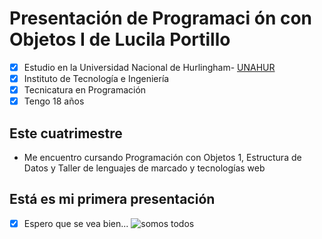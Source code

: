 #  Presentación de Programaci ón con Objetos I de Lucila Portillo
- [x] Estudio en la Universidad Nacional de Hurlingham- [UNAHUR](https://unahur.edu.ar)
- [x] Instituto de Tecnología e Ingeniería
- [x] Tecnicatura en Programación
- [x] Tengo 18 años

## Este cuatrimestre 
* Me encuentro cursando Programación con Objetos 1, Estructura de Datos y  Taller de lenguajes de marcado y tecnologías web

## Está es mi primera presentación
- [x] Espero que se vea bien...
![somos todos](https://www.google.com/search?q=stickers+memes&tbm=isch&ved=2ahUKEwii5Ym04v_2AhUkOLkGHYg9DOAQ2-cCegQIABAA&oq=stickers+memes&gs_lcp=CgNpbWcQAzIHCAAQsQMQQzIICAAQgAQQsQMyCwgAEIAEELEDEIMBMgUIABCABDIFCAAQgAQyBQgAEIAEMgUIABCABDIFCAAQgAQyBQgAEIAEMgUIABCABDoHCCMQ7wMQJzoECAAQQ1DVBFj8DmC0EGgAcAB4AIABQ4gBqgOSAQE3mAEAoAEBqgELZ3dzLXdpei1pbWfAAQE&sclient=img&ei=6bNNYuLMMaTw5OUPiPuwgA4&bih=695&biw=1360&rlz=1C1CHBF_esAR991AR991#imgrc=X84b0QpB7y-gcM)
